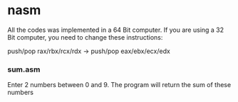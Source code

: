 # nasm

All the codes was implemented in a 64 Bit computer. If you are using a 32 Bit computer, you need to change these instructions:

push/pop rax/rbx/rcx/rdx -> push/pop eax/ebx/ecx/edx


### sum.asm ###

Enter 2 numbers between 0 and 9. The program will return the sum of these numbers
